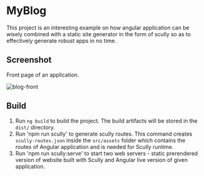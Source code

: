 # MyBlog

This project is an interesting example on how angular application can be wisely combined with a static site generator in the form of scully so as to effectively generate robust apps in no time.

## Screenshot

Front page of an application.

![blog-front](https://user-images.githubusercontent.com/50672367/168911182-5ad277bd-ac7e-4aca-bb49-88a47e3a27c8.PNG)

## Build

1. Run `ng build` to build the project. The build artifacts will be stored in the `dist/` directory.
2. Run 'npm run scully' to generate scully routes. This command creates `scully-routes.json` inside the `src/assets` folder which contains the routes of Angular application and is needed for Scully runtime.
3. Run 'npm run scully:serve' to start two web servers - static prerendered version of website built with Scully and Angular live version of given application.
